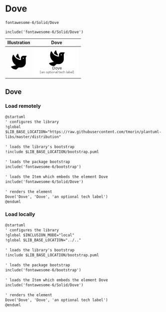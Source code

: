 # Dove


```text
fontawesome-6/Solid/Dove
```

```text
include('fontawesome-6/Solid/Dove')
```



| Illustration | Dove |
| :---: | :---: |
| ![illustration for Illustration](../../fontawesome-6/Solid/Dove.png) | ![illustration for Dove](../../fontawesome-6/Solid/Dove.Local.png) |




## Dove

### Load remotely
```plantuml
@startuml
' configures the library
!global $LIB_BASE_LOCATION="https://raw.githubusercontent.com/tmorin/plantuml-libs/master/distribution"

' loads the library's bootstrap
!include $LIB_BASE_LOCATION/bootstrap.puml

' loads the package bootstrap
include('fontawesome-6/bootstrap')

' loads the Item which embeds the element Dove
include('fontawesome-6/Solid/Dove')

' renders the element
Dove('Dove', 'Dove', 'an optional tech label')
@enduml
```

### Load locally
```plantuml
@startuml
' configures the library
!global $INCLUSION_MODE="local"
!global $LIB_BASE_LOCATION="../.."

' loads the library's bootstrap
!include $LIB_BASE_LOCATION/bootstrap.puml

' loads the package bootstrap
include('fontawesome-6/bootstrap')

' loads the Item which embeds the element Dove
include('fontawesome-6/Solid/Dove')

' renders the element
Dove('Dove', 'Dove', 'an optional tech label')
@enduml
```

